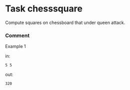 <!-- ENGLISH -->
# Task chesssquare

Compute squares on chessboard that under queen attack.

### Comment


Example 1

in:
```
5 5
```
out:
```
320
```
